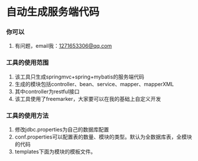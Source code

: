 # 自动生成服务端代码
### 你可以
1.  有问题，email我：1271653306@qq.com

### 工具的使用范围
1.  该工具只生成springmvc+spring+mybatis的服务端代码
2.  生成的模块包括controller、bean、service、mapper、mapperXML
3.  其中controller为restful接口
4.  该工具使用了freemarker，大家要可以在我的基础上自定义开发

### 工具的使用方法
1.  修改jdbc.properties为自己的数据库配置
2.  conf.properties可以配置表的数量、模块的类型。默认为全数据库表，全模块的代码
3.  templates下面为模块的模板文件。

